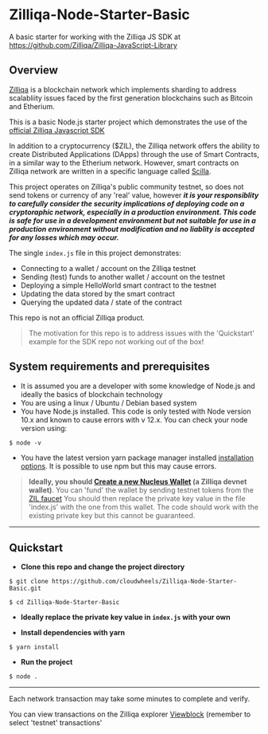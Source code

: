 # Zilliqa-Node-Starter-Basic
A basic starter for working with the Zilliqa JS SDK at https://github.com/Zilliqa/Zilliqa-JavaScript-Library

## Overview
[Zilliqa](https://zilliqa.com/) is a blockchain network which implements sharding to address scalabliity issues faced by the first generation blockchains such as Bitcoin and Etherium. 

This is a basic Node.js starter project which demonstrates the use of the [official Zilliqa Javascript SDK](https://github.com/Zilliqa/Zilliqa-JavaScript-Library)

In addition to a cryptocurrency ($ZIL), the Zilliqa network offers the ability to create Distributed Applications (DApps) through the use of Smart Contracts, in a similar way to the Etherium network. However, smart contracts on Zilliqa network are written in a specific language called [Scilla](https://scilla-lang.org).

This project operates on Zilliqa's public community testnet, so does not send tokens or currency of any 'real' value, however ***it is your responsiblity to carefully consider the security implications of deploying code on a cryptoraphic network, especially in a production environment. This code is safe for use in a development environment but not suitable for use in a production environment without modification and no liablity is accepted for any losses which may occur.***

The single `index.js` file in this project demonstrates:
- Connecting to a wallet / account on the Zilliqa testnet
- Sending (test) funds to another wallet / account on the testnet
- Deploying a simple HelloWorld smart contract to the testnet
- Updating the data stored by the smart contract
- Querying the updated data / state of the contract

This repo is not an official Zilliqa product.
> The motivation for this repo is to address issues with the 'Quickstart' example for the SDK repo not working out of the box!  

## System requirements and prerequisites
- It is assumed you are a developer with some knowledge of Node.js and ideally the basics of blockchain technology
- You are using a linux / Ubuntu / Debian based system
- You have Node.js installed. This code is only tested with Node version 10.x and known to cause errors with v 12.x.
You can check your node version using:

`$ node -v`
- You have the latest version yarn package manager installed [installation options](prerequisites). It is possible to use npm but this may cause errors.

>**Ideally, you should [Create a new Nucleus Wallet](https://dev-wallet.zilliqa.com/generate) (a Zilliqa devnet wallet)**.
You can 'fund' the wallet by sending testnet tokens from the [ZIL faucet](https://dev-wallet.zilliqa.com/faucet)
You should then replace the private key value in the file 'index.js' with the one from this wallet.
The code should work with the existing private key but this cannot be guaranteed.

-----

## Quickstart

- **Clone this repo and change the project directory**

`$ git clone https://github.com/cloudwheels/Zilliqa-Node-Starter-Basic.git`

`$ cd Zilliqa-Node-Starter-Basic`

- **Ideally replace the private key value in `index.js` with your own**

- **Install dependencies with yarn**

`$ yarn install`

- **Run the project**

`$ node .`

-----

Each network transaction may take some minutes to complete and verify.

You can view transactions on the Zilliqa explorer [Viewblock](https://viewblock.io) (remember to select 'testnet' transactions'
